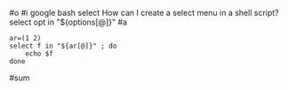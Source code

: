 #o
#i
google bash  select
How can I create a select menu in a shell script?
select opt in "${options[@]}"
#a
```
ar=(1 2)
select f in "${ar[@]}" ; do
	echo $f
done 
```
#sum
